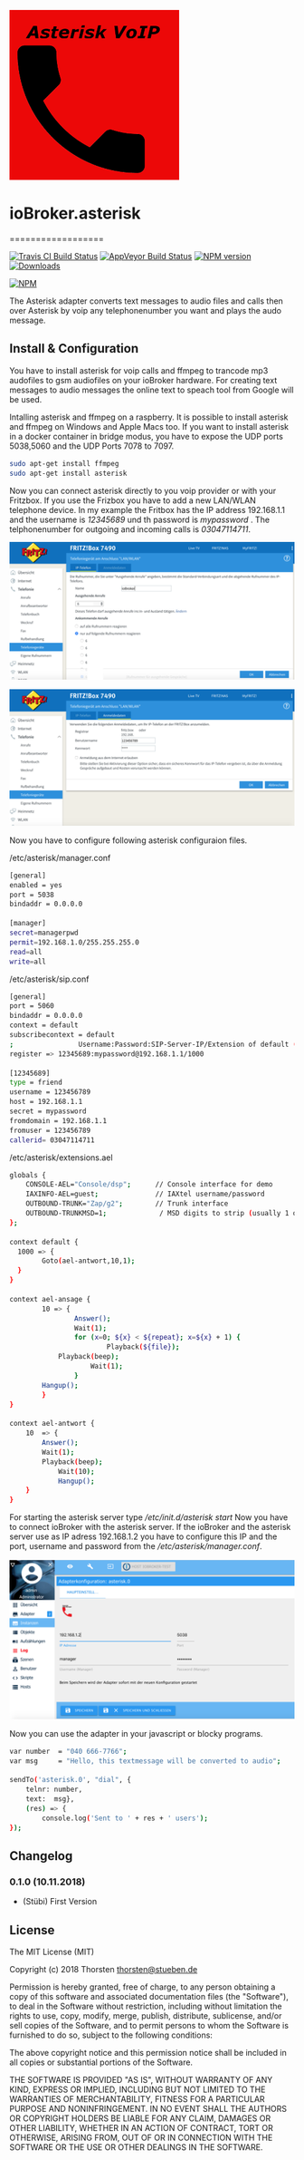 ![Logo](admin/asterisk.png)

# ioBroker.asterisk
==================

[![Travis CI Build Status](https://travis-ci.org/schmupu/ioBroker.asterisk.svg?branch=master)](https://travis-ci.org/schmupu/ioBroker.asterisk)
[![AppVeyor Build Status](https://ci.appveyor.com/api/projects/status/github/schmupu/ioBroker.asterisk?branch=master&svg=true)](https://ci.appveyor.com/project/schmupu/ioBroker-asterisk/)
[![NPM version](http://img.shields.io/npm/v/iobroker.asterisk.svg)](https://www.npmjs.com/package/iobroker.asterisk)
[![Downloads](https://img.shields.io/npm/dm/iobroker.asterisk.svg)](https://www.npmjs.com/package/iobroker.asterisk)

[![NPM](https://nodei.co/npm/iobroker.asterisk.png?downloads=true)](https://nodei.co/npm/iobroker.asterisk/)

The Asterisk adapter converts text messages to audio files and calls then over Asterisk by voip any telephonenumber you want and plays the audo message.

## Install & Configuration

You have to install asterisk for voip calls and ffmpeg to trancode mp3 audofiles to gsm audiofiles on your ioBroker hardware. For creating text messages to audio messages the online text to speach tool from Google will be used. 

Intalling asterisk and ffmpeg on a raspberry. It is possible to  install asterisk and ffmpeg on Windows and Apple Macs too. If you want to install asterisk in a docker container in bridge modus, you have to expose the UDP ports 5038,5060 and the UDP Ports 7078 to 7097. 

```sh
sudo apt-get install ffmpeg
sudo apt-get install asterisk
```

Now you can  connect asterisk directly to you voip provider or with your Fritzbox. If you use the Frizbox you have to add a new LAN/WLAN telephone device.
In my example the Fritbox has the IP address 192.168.1.1 and the username is *12345689* und th password is *mypassword* . The telphonenumber for outgoing and incoming calls is *03047114711*.

![Fritzbox1](admin/fritzbox1.png)

![Fritzbox2](admin/fritzbox2.png)

Now you have to configure following asterisk configuraion files. 

/etc/asterisk/manager.conf
```sh
[general]
enabled = yes
port = 5038
bindaddr = 0.0.0.0

[manager]
secret=managerpwd
permit=192.168.1.0/255.255.255.0
read=all
write=all
```

/etc/asterisk/sip.conf
```sh
[general]
port = 5060
bindaddr = 0.0.0.0
context = default
subscribecontext = default
;                Username:Password:SIP-Server-IP/Extension of default (subscribecontext)
register => 12345689:mypassword@192.168.1.1/1000

[12345689]
type = friend
username = 123456789
host = 192.168.1.1
secret = mypassword
fromdomain = 192.168.1.1
fromuser = 123456789
callerid= 03047114711
```

/etc/asterisk/extensions.ael
```sh
globals {
	CONSOLE-AEL="Console/dsp"; 		// Console interface for demo
	IAXINFO-AEL=guest;				// IAXtel username/password
	OUTBOUND-TRUNK="Zap/g2";		// Trunk interface
	OUTBOUND-TRUNKMSD=1;			 / MSD digits to strip (usually 1 or 0)
};

context default {
  1000 => {
        Goto(ael-antwort,10,1);
  }
}

context ael-ansage {
        10 => {
                Answer();
                Wait(1);
                for (x=0; ${x} < ${repeat}; x=${x} + 1) {
                        Playback(${file});
			Playback(beep);
                	Wait(1);
                }
		Hangup();
        }
}

context ael-antwort {
	10  => {
		Answer();
		Wait(1);
		Playback(beep);
    		Wait(10);
    		Hangup();
	}
}
```

For starting the asterisk server type */etc/init.d/asterisk start*
Now you have to connect ioBroker with the asterisk server. If the ioBroker and the asterisk server use as IP adress 192.168.1.2 you have to configure this IP and the port, username and password from the */etc/asterisk/manager.conf*.

![Iobroker1](admin/iobroker1.png)

Now you can use the adapter in your javascript or blocky programs.

```sh
var number  = "040 666-7766";
var msg     = "Hello, this textmessage will be converted to audio"; 

sendTo('asterisk.0', "dial", {
    telnr: number, 
    text:  msg}, 
    (res) => {
        console.log('Sent to ' + res + ' users');
});       
```


## Changelog

### 0.1.0 (10.11.2018)
* (Stübi) First Version


## License
The MIT License (MIT)

Copyright (c) 2018 Thorsten <thorsten@stueben.de>

Permission is hereby granted, free of charge, to any person obtaining a copy
of this software and associated documentation files (the "Software"), to deal
in the Software without restriction, including without limitation the rights
to use, copy, modify, merge, publish, distribute, sublicense, and/or sell
copies of the Software, and to permit persons to whom the Software is
furnished to do so, subject to the following conditions:

The above copyright notice and this permission notice shall be included in
all copies or substantial portions of the Software.

THE SOFTWARE IS PROVIDED "AS IS", WITHOUT WARRANTY OF ANY KIND, EXPRESS OR
IMPLIED, INCLUDING BUT NOT LIMITED TO THE WARRANTIES OF MERCHANTABILITY,
FITNESS FOR A PARTICULAR PURPOSE AND NONINFRINGEMENT. IN NO EVENT SHALL THE
AUTHORS OR COPYRIGHT HOLDERS BE LIABLE FOR ANY CLAIM, DAMAGES OR OTHER
LIABILITY, WHETHER IN AN ACTION OF CONTRACT, TORT OR OTHERWISE, ARISING FROM,
OUT OF OR IN CONNECTION WITH THE SOFTWARE OR THE USE OR OTHER DEALINGS IN
THE SOFTWARE.
